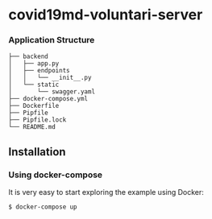 # covid19md-voluntari-server


### Application Structure

```
├── backend
│   ├── app.py
│   ├── endpoints
│   │   └── __init__.py
│   └── static
│       └── swagger.yaml
├── docker-compose.yml
├── Dockerfile
├── Pipfile
├── Pipfile.lock
└── README.md
```

Installation
------------

### Using docker-compose

It is very easy to start exploring the example using Docker:

```bash
$ docker-compose up
```

